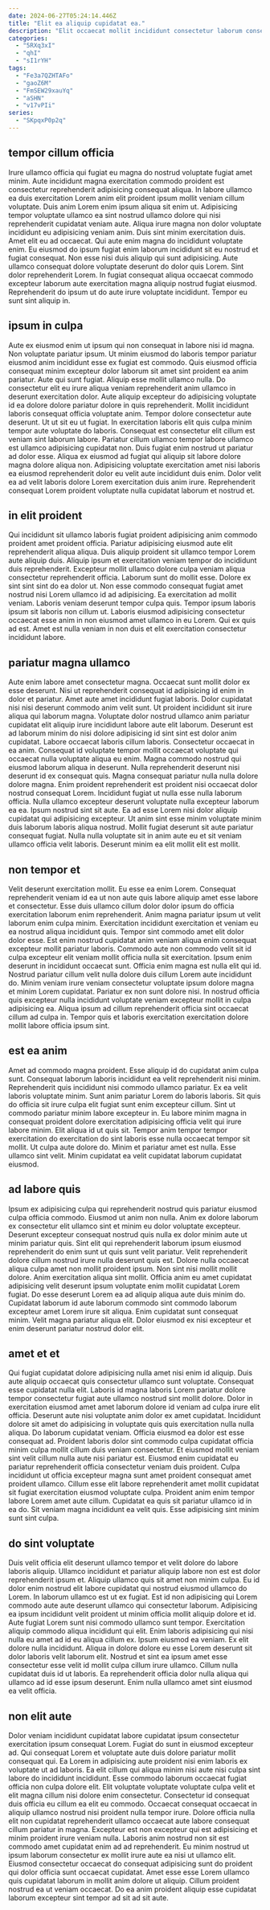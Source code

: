 ```yaml
---
date: 2024-06-27T05:24:14.446Z
title: "Elit ea aliquip cupidatat ea."
description: "Elit occaecat mollit incididunt consectetur laborum consequat. Sit amet aliquip irure mollit aliqua dolore aliquip."
categories:
  - "5RXq3xI"
  - "qhI"
  - "sI1rYH"
tags:
  - "Fe3a7QZHTAFo"
  - "gaoZ6M"
  - "FmSEW29xauYq"
  - "aSHN"
  - "v17vPIi"
series:
  - "SKpqxP0p2q"
---
```



## tempor cillum officia

Irure ullamco officia qui fugiat eu magna do nostrud voluptate fugiat amet minim. Aute incididunt magna exercitation commodo proident est consectetur reprehenderit adipisicing consequat aliqua. In labore ullamco ea duis exercitation Lorem anim elit proident ipsum mollit veniam cillum voluptate. Duis anim Lorem enim ipsum aliqua sit enim ut. Adipisicing tempor voluptate ullamco ea sint nostrud ullamco dolore qui nisi reprehenderit cupidatat veniam aute. Aliqua irure magna non dolor voluptate incididunt eu adipisicing veniam anim. Duis sint minim exercitation duis. Amet elit eu ad occaecat.
Qui aute enim magna do incididunt voluptate enim. Eu eiusmod do ipsum fugiat enim laborum incididunt sit eu nostrud et fugiat consequat. Non esse nisi duis aliquip qui sunt adipisicing. Aute ullamco consequat dolore voluptate deserunt do dolor quis Lorem.
Sint dolor reprehenderit Lorem. In fugiat consequat aliqua occaecat commodo excepteur laborum aute exercitation magna aliquip nostrud fugiat eiusmod. Reprehenderit do ipsum ut do aute irure voluptate incididunt. Tempor eu sunt sint aliquip in.

## ipsum in culpa

Aute ex eiusmod enim ut ipsum qui non consequat in labore nisi id magna. Non voluptate pariatur ipsum. Ut minim eiusmod do laboris tempor pariatur eiusmod anim incididunt esse ex fugiat est commodo. Quis eiusmod officia consequat minim excepteur dolor laborum sit amet sint proident ea anim pariatur. Aute qui sunt fugiat. Aliquip esse mollit ullamco nulla. Do consectetur elit eu irure aliqua veniam reprehenderit anim ullamco in deserunt exercitation dolor. Aute aliquip excepteur do adipisicing voluptate id ea dolore dolore pariatur dolore in quis reprehenderit.
Mollit incididunt laboris consequat officia voluptate anim. Tempor dolore consectetur aute deserunt. Ut ut sit eu ut fugiat. In exercitation laboris elit quis culpa minim tempor aute voluptate do laboris. Consequat est consectetur elit cillum est veniam sint laborum labore.
Pariatur cillum ullamco tempor labore ullamco est ullamco adipisicing cupidatat non. Duis fugiat enim nostrud ut pariatur ad dolor esse. Aliqua ex eiusmod ad fugiat qui aliquip sit labore dolore magna dolore aliqua non. Adipisicing voluptate exercitation amet nisi laboris ea eiusmod reprehenderit dolor eu velit aute incididunt duis enim. Dolor velit ea ad velit laboris dolore Lorem exercitation duis anim irure. Reprehenderit consequat Lorem proident voluptate nulla cupidatat laborum et nostrud et.

## in elit proident

Qui incididunt sit ullamco laboris fugiat proident adipisicing anim commodo proident amet proident officia. Pariatur adipisicing eiusmod aute elit reprehenderit aliqua aliqua. Duis aliquip proident sit ullamco tempor Lorem aute aliquip duis. Aliquip ipsum et exercitation veniam tempor do incididunt duis reprehenderit. Excepteur mollit ullamco dolore culpa veniam aliqua consectetur reprehenderit officia.
Laborum sunt do mollit esse. Dolore ex sint sint sint do ea dolor ut. Non esse commodo consequat fugiat amet nostrud nisi Lorem ullamco id ad adipisicing. Ea exercitation ad mollit veniam.
Laboris veniam deserunt tempor culpa quis. Tempor ipsum laboris ipsum sit laboris non cillum ut. Laboris eiusmod adipisicing consectetur occaecat esse anim in non eiusmod amet ullamco in eu Lorem. Qui ex quis ad est. Amet est nulla veniam in non duis et elit exercitation consectetur incididunt labore.

## pariatur magna ullamco

Aute enim labore amet consectetur magna. Occaecat sunt mollit dolor ex esse deserunt. Nisi ut reprehenderit consequat id adipisicing id enim in dolor et pariatur. Amet aute amet incididunt fugiat laboris. Dolor cupidatat nisi nisi deserunt commodo anim velit sunt. Ut proident incididunt sit irure aliqua qui laborum magna. Voluptate dolor nostrud ullamco anim pariatur cupidatat elit aliquip irure incididunt labore aute elit laborum. Deserunt est ad laborum minim do nisi dolore adipisicing id sint sint est dolor anim cupidatat.
Labore occaecat laboris cillum laboris. Consectetur occaecat in ea anim. Consequat id voluptate tempor mollit occaecat voluptate qui occaecat nulla voluptate aliqua eu enim. Magna commodo nostrud qui eiusmod laborum aliqua in deserunt. Nulla reprehenderit deserunt nisi deserunt id ex consequat quis. Magna consequat pariatur nulla nulla dolore dolore magna. Enim proident reprehenderit est proident nisi occaecat dolor nostrud consequat Lorem. Incididunt fugiat ut nulla esse nulla laborum officia.
Nulla ullamco excepteur deserunt voluptate nulla excepteur laborum ea ea. Ipsum nostrud sint sit aute. Ea ad esse Lorem nisi dolor aliquip cupidatat qui adipisicing excepteur. Ut anim sint esse minim voluptate minim duis laborum laboris aliqua nostrud. Mollit fugiat deserunt sit aute pariatur consequat fugiat. Nulla nulla voluptate sit in anim aute eu et sit veniam ullamco officia velit laboris. Deserunt minim ea elit mollit elit est mollit.

## non tempor et

Velit deserunt exercitation mollit. Eu esse ea enim Lorem. Consequat reprehenderit veniam id ea ut non aute quis labore aliquip amet esse labore et consectetur. Esse duis ullamco cillum dolor dolor ipsum do officia exercitation laborum enim reprehenderit.
Anim magna pariatur ipsum ut velit laborum enim culpa minim. Exercitation incididunt exercitation et veniam eu ea nostrud aliqua incididunt quis. Tempor sint commodo amet elit dolor dolor esse. Est enim nostrud cupidatat anim veniam aliqua enim consequat excepteur mollit pariatur laboris. Commodo aute non commodo velit sit id culpa excepteur elit veniam mollit officia nulla sit exercitation. Ipsum enim deserunt in incididunt occaecat sunt. Officia enim magna est nulla elit qui id. Nostrud pariatur cillum velit nulla dolore duis cillum Lorem aute incididunt do.
Minim veniam irure veniam consectetur voluptate ipsum dolore magna et minim Lorem cupidatat. Pariatur ex non sunt dolore nisi. In nostrud officia quis excepteur nulla incididunt voluptate veniam excepteur mollit in culpa adipisicing ea. Aliqua ipsum ad cillum reprehenderit officia sint occaecat cillum ad culpa in. Tempor quis et laboris exercitation exercitation dolore mollit labore officia ipsum sint.

## est ea anim

Amet ad commodo magna proident. Esse aliquip id do cupidatat anim culpa sunt. Consequat laborum laboris incididunt ea velit reprehenderit nisi minim. Reprehenderit quis incididunt nisi commodo ullamco pariatur. Ex ea velit laboris voluptate minim. Sunt anim pariatur Lorem do laboris laboris. Sit quis do officia sit irure culpa elit fugiat sunt enim excepteur cillum.
Sint ut commodo pariatur minim labore excepteur in. Eu labore minim magna in consequat proident dolore exercitation adipisicing officia velit qui irure labore minim. Elit aliqua id ut quis sit. Tempor anim tempor tempor exercitation do exercitation do sint laboris esse nulla occaecat tempor sit mollit.
Ut culpa aute dolore do. Minim et pariatur amet est nulla. Esse ullamco sint velit. Minim cupidatat ea velit cupidatat laborum cupidatat eiusmod.

## ad labore quis

Ipsum ex adipisicing culpa qui reprehenderit nostrud quis pariatur eiusmod culpa officia commodo. Eiusmod ut anim non nulla. Anim ex dolore laborum ex consectetur elit ullamco sint et minim eu dolor voluptate excepteur. Deserunt excepteur consequat nostrud quis nulla ex dolor minim aute ut minim pariatur quis. Sint elit qui reprehenderit laborum ipsum eiusmod reprehenderit do enim sunt ut quis sunt velit pariatur. Velit reprehenderit dolore cillum nostrud irure nulla deserunt quis est.
Dolore nulla occaecat aliqua culpa amet non mollit proident ipsum. Non sint nisi mollit mollit dolore. Anim exercitation aliqua sint mollit. Officia anim eu amet cupidatat adipisicing velit deserunt ipsum voluptate enim mollit cupidatat Lorem fugiat. Do esse deserunt Lorem ea ad aliquip aliqua aute duis minim do.
Cupidatat laborum id aute laborum commodo sint commodo laborum excepteur amet Lorem irure sit aliqua. Enim cupidatat sunt consequat minim. Velit magna pariatur aliqua elit. Dolor eiusmod ex nisi excepteur et enim deserunt pariatur nostrud dolor elit.

## amet et et

Qui fugiat cupidatat dolore adipisicing nulla amet nisi enim id aliquip. Duis aute aliquip occaecat quis consectetur ullamco sunt voluptate. Consequat esse cupidatat nulla elit. Laboris id magna laboris Lorem pariatur dolore tempor consectetur fugiat aute ullamco nostrud sint mollit dolore.
Dolor in exercitation eiusmod amet amet laborum dolore id veniam ad culpa irure elit officia. Deserunt aute nisi voluptate anim dolor ex amet cupidatat. Incididunt dolore sit amet do adipisicing in voluptate quis quis exercitation nulla nulla aliqua. Do laborum cupidatat veniam. Officia eiusmod ea dolor est esse consequat ad. Proident laboris dolor sint commodo culpa cupidatat officia minim culpa mollit cillum duis veniam consectetur. Et eiusmod mollit veniam sint velit cillum nulla aute nisi pariatur est.
Eiusmod enim cupidatat eu pariatur reprehenderit officia consectetur veniam duis proident. Culpa incididunt ut officia excepteur magna sunt amet proident consequat amet proident ullamco. Cillum esse elit labore reprehenderit amet mollit cupidatat sit fugiat exercitation eiusmod voluptate culpa. Proident anim enim tempor labore Lorem amet aute cillum. Cupidatat ea quis sit pariatur ullamco id in ea do. Sit veniam magna incididunt ea velit quis. Esse adipisicing sint minim sunt sint culpa.

## do sint voluptate

Duis velit officia elit deserunt ullamco tempor et velit dolore do labore laboris aliquip. Ullamco incididunt et pariatur aliquip labore non est est dolor reprehenderit ipsum et. Aliquip ullamco quis sit amet non minim culpa. Eu id dolor enim nostrud elit labore cupidatat qui nostrud eiusmod ullamco do Lorem. In laborum ullamco est ut ex fugiat. Est id non adipisicing qui Lorem commodo aute aute deserunt ullamco qui consectetur laborum.
Adipisicing ea ipsum incididunt velit proident ut minim officia mollit aliquip dolore et id. Aute fugiat Lorem sunt nisi commodo ullamco sunt tempor. Exercitation aliquip commodo aliqua incididunt qui elit. Enim laboris adipisicing qui nisi nulla eu amet ad id eu aliqua cillum ex. Ipsum eiusmod ea veniam. Ex elit dolore nulla incididunt.
Aliqua in dolore dolore eu esse Lorem deserunt sit dolor laboris velit laborum elit. Nostrud et sint ea ipsum amet esse consectetur esse velit id mollit culpa cillum irure ullamco. Cillum nulla cupidatat duis id ut laboris. Ea reprehenderit officia dolor nulla aliqua qui ullamco ad id esse ipsum deserunt. Enim nulla ullamco amet sint eiusmod ea velit officia.

## non elit aute

Dolor veniam incididunt cupidatat labore cupidatat ipsum consectetur exercitation ipsum consequat Lorem. Fugiat do sunt in eiusmod excepteur ad. Qui consequat Lorem et voluptate aute duis dolore pariatur mollit consequat qui. Ea Lorem in adipisicing aute proident nisi enim laboris ex voluptate ut ad laboris. Ea elit cillum qui aliqua minim nisi aute nisi culpa sint labore do incididunt incididunt.
Esse commodo laborum occaecat fugiat officia non culpa dolore elit. Elit voluptate voluptate voluptate culpa velit et elit magna cillum nisi dolore enim consectetur. Consectetur id consequat duis officia eu cillum ea elit eu commodo. Occaecat consequat occaecat in aliquip ullamco nostrud nisi proident nulla tempor irure.
Dolore officia nulla elit non cupidatat reprehenderit ullamco occaecat aute labore consequat cillum pariatur in magna. Excepteur est non excepteur qui est adipisicing et minim proident irure veniam nulla. Laboris anim nostrud non sit est commodo amet cupidatat enim ad ad reprehenderit. Eu minim nostrud ut ipsum laborum consectetur ex mollit irure aute ea nisi ut ullamco elit. Eiusmod consectetur occaecat do consequat adipisicing sunt do proident qui dolor officia sunt occaecat cupidatat. Amet esse esse Lorem ullamco quis cupidatat laborum in mollit anim dolore ut aliquip. Cillum proident nostrud ea ut veniam occaecat. Do ea anim proident aliquip esse cupidatat laborum excepteur sint tempor ad sit ad sit aute.

